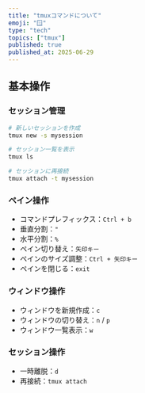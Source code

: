 ```yaml
---
title: "tmuxコマンドについて"
emoji: "🪟"
type: "tech"
topics: ["tmux"]
published: true
published_at: 2025-06-29
---
```


## 基本操作

### セッション管理

```bash
# 新しいセッションを作成
tmux new -s mysession

# セッション一覧を表示
tmux ls

# セッションに再接続
tmux attach -t mysession
```

### ペイン操作

- コマンドプレフィックス：`Ctrl + b`
- 垂直分割：`"`
- 水平分割：`%`
- ペイン切り替え：`矢印キー`
- ペインのサイズ調整：`Ctrl + 矢印キー`
- ペインを閉じる：`exit`

### ウィンドウ操作

- ウィンドウを新規作成：`c`
- ウィンドウの切り替え：`n` / `p`
- ウィンドウ一覧表示：`w`

### セッション操作

- 一時離脱：`d`
- 再接続：`tmux attach`
